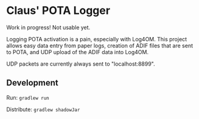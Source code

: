 Claus' POTA Logger
==================

Work in progress!  Not usable yet.

Logging POTA activation is a pain, especially with Log4OM.
This project allows easy data entry from paper logs, creation of ADIF files that are sent to POTA, 
and UDP upload of the ADIF data into Log4OM.

UDP packets are currently always sent to "localhost:8899".

Development
-----------

Run: `gradlew run`

Distribute: `gradlew shadowJar`